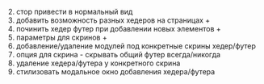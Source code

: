 2. стор привести в нормальный вид
3. добавить возможность разных хедеров на страницах +
4. починить хедер футер при добавлении новых элементов +
5. параметры для скринов +
6. добавление/удаление модулей под конкретные скрины хедер/футер
7. опция для скрина - скрывать общий футер всегда/никогда
8. удаление хедера/футера у конкретного скрина
9. стилизовать модальное окно добавления хедера/футера
